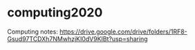 # computing2020
Computing notes: https://drive.google.com/drive/folders/1RF8-Gsud97TCDXh7NMwhzjKI0dV9KIBt?usp=sharing
